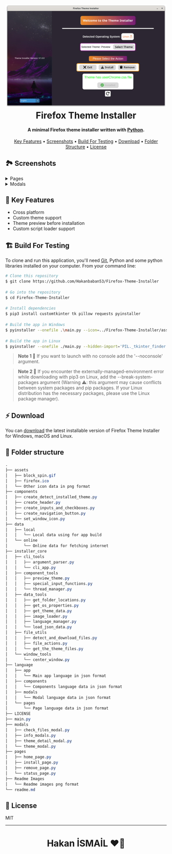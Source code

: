 
<h1 align="center">
  <br>
  <a><img src="Readme Images/pages/home.png" alt="Firefox Theme Installer" width="800"></a>
  <br>
  Firefox Theme Installer
  <br>
</h1>

<h4 align="center">A minimal Firefox theme installer written with <a href="https://www.python.org" target="_blank">Python</a>.</h4>

<p align="center">
  <a href="#-key-features">Key Features</a> •
  <a href="#-screenshots">Screenshots</a> •
  <a href="#%EF%B8%8F-build-for-testing">Build For Testing</a> •
  <a href="#-download">Download</a> •
  <a href="#-folder-structure">Folder Structure</a> •
  <a href="#-license">License</a>
</p>

## 🏞 Screenshots

<details><summary>Pages</summary>

<h3 align="center">Install Page</h3>
<p align="center" style="max-heigh:250px"><img src="Readme Images/pages/install.png"></p>

<h3 align="center">Remove Page</h3>
<p align="center" style="max-heigh:250px"><img src="Readme Images/pages/remove.png"></p>

<h3 align="center">Status Page</h3>
<p align="center" style="max-heigh:300px"><img src="Readme Images/pages/status.png"></p>

</details>

<details><summary>Modals</summary>

<h3 align="center">Themes Modal</h3>
<p align="center" style="max-heigh:150px"><img src="Readme Images/modals/themes.png"></p>

<h3 align="center">Theme Detail</h3>
<p align="center" style="max-heigh:150px"><img src="Readme Images/modals/theme_details.png"></p>

<h3 align="center">Json Theme Handler</h3>
<p align="center" style="max-heigh:150px"><img src="Readme Images/modals/json_theme_handler.png"></p>

<h3 align="center">Info Modals</h3>
<p align="center" style="max-heigh:150px"><img src="Readme Images/modals/attention.png"><img src="Readme Images/modals/exit.png"></p>

</details>

## 🔐 Key Features

* Cross platform
* Custom theme support
* Theme preview before installation
* Custom script loader support

## 🏗️ Build For Testing

To clone and run this application, you'll need [Git](https://git-scm.com), Python and some python libraries installed on your computer. From your command line:

```bash
# Clone this repository
$ git clone https://github.com/Hakanbaban53/Firefox-Theme-Installer

# Go into the repository
$ cd Firefox-Theme-Installer

# Install dependencies
$ pip3 install customtkinter tk pillow requests pyinstaller

# Build the app in Windows
$ pyinstaller --onefile .\main.py --icon=../Firefox-Theme-Installer/assets/icons/firefox.ico --add-data "..\Firefox-Theme-Installer\assets:assets" --add-data "..\Firefox-Theme-Installer\language:language" --add-data "..\Firefox-Theme-Installer\data\local:data\local"

# Build the app in Linux
$ pyinstaller --onefile ./main.py --hidden-import='PIL._tkinter_finder' --add-data="../Firefox-Theme-Installer/assets:assets" --add-data="../Firefox-Theme-Installer/language:language" --add-data="../Firefox-Theme-Installer/data/local:data/local"
```

> **Note 1 🔩**
> If you want to launch with no console add the '--noconsole' argument.

> **Note 2 🔩**
> If you encounter the externally-managed-environment error while downloading with pip3 on Linux, add the --break-system-packages argument (Warning ⚠️: this argument may cause conflicts between system packages and pip packages. If your Linux distribution has the necessary packages, please use the Linux package manager).

## ⚡ Download
You can [download](https://github.com/Hakanbaban53/Firefox-Theme-Installer/releases) the latest installable version of Firefox Theme Installer for Windows, macOS and Linux.

## 📂 Folder structure

```css
.
├── assets
│   ├── block_spin.gif
│   ├── firefox.ico
│   └── Other icon data in png format
├── components
│   ├── create_detect_installed_theme.py
│   ├── create_header.py
│   ├── create_inputs_and_checkboxes.py
│   ├── create_navigation_button.py
│   └── set_window_icon.py
├── data
│   ├── local
│   │   └── Local data using for app build
│   └── online
│       └── Online data for fetching internet
├── installer_core
│   ├── cli_tools
│   │   ├── argument_parser.py
│   │   └── cli_app.py
│   ├── component_tools
│   │   ├── preview_theme.py
│   │   ├── special_input_functions.py
│   │   └── thread_manager.py
│   ├── data_tools
│   │   ├── get_folder_locations.py
│   │   ├── get_os_properties.py
│   │   ├── get_theme_data.py
│   │   ├── image_loader.py
│   │   ├── language_manager.py
│   │   └── load_json_data.py
│   ├── file_utils
│   │   ├── detect_and_download_files.py
│   │   ├── file_actions.py
│   │   └── get_the_theme_files.py
│   └── window_tools
│       └── center_window.py
├── language
│   ├── app
│   │   └── Main app language in json format
│   ├── components
│   │   └── Components language data in json format
│   ├── modals
│   │   └── Modal language data in json format
│   └── pages
│       └── Page language data in json format
├── LICENSE
├── main.py
├── modals
│   ├── check_files_modal.py
│   ├── info_modals.py
│   ├── theme_detail_modal.py
│   └── theme_modal.py
├── pages
│   ├── home_page.py
│   ├── install_page.py
│   ├── remove_page.py
│   └── status_page.py
├── Readme Images
│   └── Readme images png format
└── readme.md
```

## 🔑 License

MIT

---

<h1 align="center"> Hakan İSMAİL ❤️‍🔥 </h1>